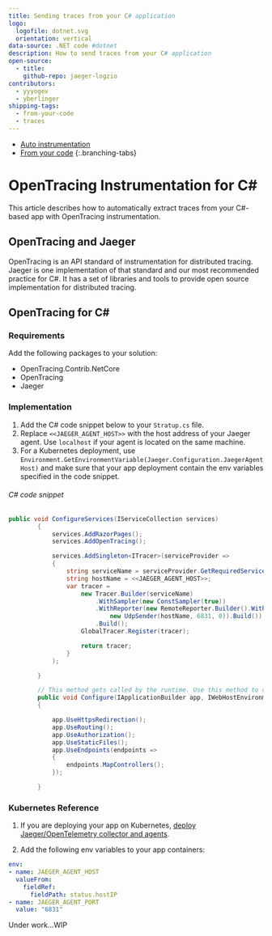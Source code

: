 ```yaml
---
title: Sending traces from your C# application
logo:
  logofile: dotnet.svg
  orientation: vertical
data-source: .NET code #dotnet
description: How to send traces from your C# application
open-source:
  - title: 
    github-repo: jaeger-logzio
contributors:
  - yyyogev
  - yberlinger
shipping-tags:
  - from-your-code
  - traces
---
```

<!-- tabContainer:start -->
<div class="branching-container">

* [Auto instrumentation](#tab1)
* [From your code](#tab2)
{:.branching-tabs}

<!-- tab:start -->
<div id="tab1">

# OpenTracing Instrumentation for C\#

This article describes how to automatically extract traces from your C#-based app with OpenTracing instrumentation.

## OpenTracing and Jaeger

OpenTracing is an API standard of instrumentation for distributed tracing.
Jaeger is one implementation of that standard and our most recommended practice for C#. It has a set of libraries and tools to provide open source implementation 
for distributed tracing.

## OpenTracing for C\#

### Requirements
Add the following packages to your solution:

* OpenTracing.Contrib.NetCore
* OpenTracing
* Jaeger


### Implementation

1. Add the C\# code snippet below to your `Stratup.cs` file.
2. Replace `<<JAEGER_AGENT_HOST>>` with the host address of your Jaeger agent. Use `localhost` if your agent is located on the same machine. 
3. For a Kubernetes deployment, use `Environment.GetEnvironmentVariable(Jaeger.Configuration.JaegerAgentHost)` and make sure that your app deployment contain the env variables specified in the code snippet.

###### C\# code snippet

```csharp
public void ConfigureServices(IServiceCollection services)
        {
            services.AddRazorPages();
            services.AddOpenTracing();

            services.AddSingleton<ITracer>(serviceProvider =>
            {
                string serviceName = serviceProvider.GetRequiredService<IWebHostEnvironment>().ApplicationName;
                string hostName = <<JAEGER_AGENT_HOST>>;
                var tracer =
                    new Tracer.Builder(serviceName)
                        .WithSampler(new ConstSampler(true))
                        .WithReporter(new RemoteReporter.Builder().WithSender(
                            new UdpSender(hostName, 6831, 0)).Build())
                        .Build();
                    GlobalTracer.Register(tracer);

                    return tracer;
                }
            );

        }

        // This method gets called by the runtime. Use this method to configure the HTTP request pipeline.
        public void Configure(IApplicationBuilder app, IWebHostEnvironment env)
        {

            app.UseHttpsRedirection();
            app.UseRouting();
            app.UseAuthorization();
            app.UseStaticFiles();
            app.UseEndpoints(endpoints =>
            {
                endpoints.MapControllers();
            });

        }
```

### Kubernetes Reference

1. If you are deploying your app on Kubernetes, [deploy Jaeger/OpenTelemetry collector and agents](https://docs.logz.io/user-guide/distributed-tracing/k8s-deployment).

1. Add the following env variables to your app containers:

 ```yaml
 env:
 - name: JAEGER_AGENT_HOST
   valueFrom:
     fieldRef:
       fieldPath: status.hostIP
 - name: JAEGER_AGENT_PORT
   value: "6831"
```

</div>
<!-- tab:end -->


<!-- tab:start -->
<div id="tab2">

Under work...WIP

</div>
<!-- tab:end -->


</div>
<!-- tabContainer:end -->
